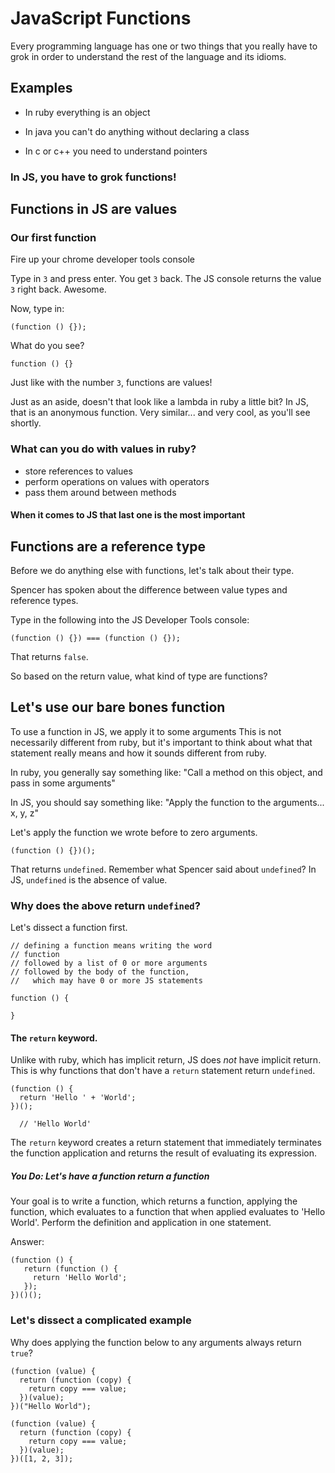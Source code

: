 # JavaScript Functions

Every programming language has one or two things that you really have to
grok in order to understand the rest of the language and its idioms.

## Examples

* In ruby everything is an object

* In java you can't do anything without declaring a class

* In c or c++ you need to understand pointers

### In JS, you have to grok functions!

## Functions in JS are values

### Our first function

Fire up your chrome developer tools console

Type in `3` and press enter. You get `3` back. The JS console returns
the value `3` right back. Awesome.

Now, type in:

```
(function () {});
```

What do you see? 

```
function () {}
```

Just like with the number `3`, functions are values!

Just as an aside, doesn't that look like a lambda in ruby a little bit?
In JS, that is an anonymous function. Very similar... and very cool, as
you'll see shortly.

### What can you do with values in ruby?

* store references to values
* perform operations on values with operators
* pass them around between methods

#### When it comes to JS that last one is the most important

## Functions are a reference type

Before we do anything else with functions, let's talk about their type.

Spencer has spoken about the difference between value types and
reference types. 

Type in the following into the JS Developer Tools console:

```
(function () {}) === (function () {});
```

That returns `false`.

So based on the return value, what kind of type are functions?

## Let's use our bare bones function

To use a function in JS, we apply it to some arguments
This is not necessarily different from ruby, but it's important to think
about what that statement really means and how it sounds different from
ruby.

In ruby, you generally say something like:
"Call a method on this object, and pass in some arguments"

In JS, you should say something like:
"Apply the function to the arguments... x, y, z"

Let's apply the function we wrote before to zero arguments.

```
(function () {})();
```

That returns `undefined`. Remember what Spencer said about `undefined`?
In JS, `undefined` is the absence of value. 

### Why does the above return `undefined`?

Let's dissect a function first.

```
// defining a function means writing the word
// function
// followed by a list of 0 or more arguments
// followed by the body of the function, 
//   which may have 0 or more JS statements

function () {

}
```

#### The `return` keyword.

Unlike with ruby, which has implicit return, JS does *not* have implicit
return. This is why functions that don't have a `return` statement
return `undefined`.

```
(function () { 
  return 'Hello ' + 'World';
})();

  // 'Hello World'
```

The `return` keyword creates a return statement that immediately
terminates the function application and returns the result of evaluating
its expression.

##### You Do: Let's have a function return a function

Your goal is to write a function, which returns a function,
applying the function, which evaluates to a function that when applied
evaluates to 'Hello World'. Perform the definition and application in
one statement.

Answer: 
```
(function () {
   return (function () {
     return 'Hello World';
   });
})()();
```

### Let's dissect a complicated example

Why does applying the function below to any arguments always return
`true`?

```
(function (value) {
  return (function (copy) {
    return copy === value;
  })(value);
})("Hello World");

(function (value) {
  return (function (copy) {
    return copy === value;
  })(value);
})([1, 2, 3]);
```
